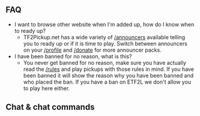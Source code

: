 ## FAQ
 - I want to browse other website when I\'m added up, how do I know when to ready up?
    - <span class="bot">TF2Pickup.net</span> has a wide variety of [/announcers](announcers) available telling you to ready up or if it is time to play. Switch between announcers on your [/profile](profile) and [/donate](donate) for more announcer packs.
 - I have been banned for no reason, what is this?
    - You never get banned for no reason, make sure you have actually read the [/rules](rules) and play pickups with those rules in mind. If you have been banned it will show the reason why you have been banned and who placed the ban. If you have a ban on ETF2L we don't allow you to play here either.
  
## Chat & chat commands
